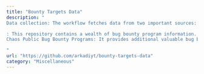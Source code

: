 ```yaml
---
title: "Bounty Targets Data"
description: "
Data collection: The workflow fetches data from two important sources:

: This repository contains a wealth of bug bounty program information.
Chaos Public Bug Bounty Programs: It provides additional valuable bug bounty program data.

"
url: "https://github.com/arkadiyt/bounty-targets-data"
category: "Miscellaneous"
---
```

